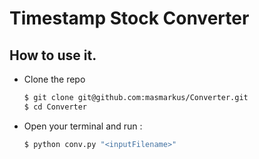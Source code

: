 # Timestamp Stock Converter

## How to use it.
  - Clone the repo
    ```bash
    $ git clone git@github.com:masmarkus/Converter.git
    $ cd Converter
    ```
  - Open your terminal and run :
    ```bash
    $ python conv.py "<inputFilename>"
    ```
    
